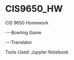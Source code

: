 # CIS9650_HW

CIS 9650 Homework

   ---Bowling Game
   
   ---Translator
   
Tools Used: Jupyter Notebook
